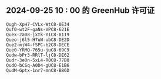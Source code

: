 ## 2024-09-25 10 : 00 的 GreenHub 许可证
```
Qugh-XpH7-CVLx-WtC8-0E34
Quf0-wt2F-gaNs-VPC8-621E
Quex-2a08-jxtk-Y1C8-8119
Queo-j6l5-H7uW-ubC8-DE2D
Que2-mjW4-fSPC-b2C8-DECE
Que0-YRMQ-765u-juC8-69C9
Qudw-bPr3-RRlT-ljC8-DE62
Qudr-3e0n-5xL4-R0C8-77B0
QudO-bCSq-A0D4-gUC8-E1B6
QudM-Gptx-1nr7-mnC8-B86D
```
